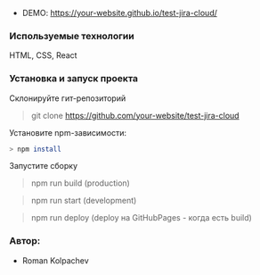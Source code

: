 - DEMO: https://your-website.github.io/test-jira-cloud/

### Используемые технологии

HTML, CSS, React

### Установка и запуск проекта

Склонируйте гит-репозиторий

> git clone <https://github.com/your-website/test-jira-cloud>

Установите npm-зависимости:

```bash
> npm install
```

Запустите сборку

> npm run build (production)

> npm run start (development)

> npm run deploy (deploy на GitHubPages - когда есть build)

### Автор:

- Roman Kolpachev
